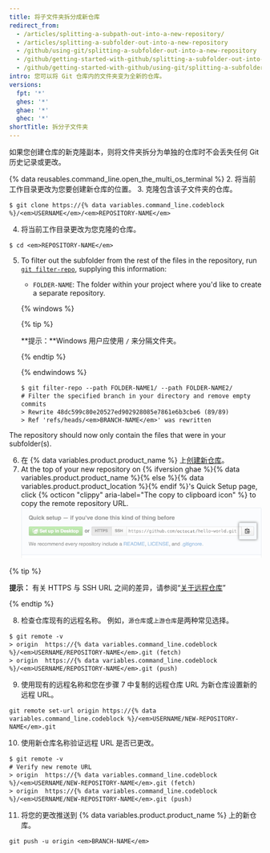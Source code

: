 ```yaml
---
title: 将子文件夹拆分成新仓库
redirect_from:
  - /articles/splitting-a-subpath-out-into-a-new-repository/
  - /articles/splitting-a-subfolder-out-into-a-new-repository
  - /github/using-git/splitting-a-subfolder-out-into-a-new-repository
  - /github/getting-started-with-github/splitting-a-subfolder-out-into-a-new-repository
  - /github/getting-started-with-github/using-git/splitting-a-subfolder-out-into-a-new-repository
intro: 您可以将 Git 仓库内的文件夹变为全新的仓库。
versions:
  fpt: '*'
  ghes: '*'
  ghae: '*'
  ghec: '*'
shortTitle: 拆分子文件夹
---
```


如果您创建仓库的新克隆副本，则将文件夹拆分为单独的仓库时不会丢失任何 Git 历史记录或更改。

{% data reusables.command_line.open_the_multi_os_terminal %}
2. 将当前工作目录更改为您要创建新仓库的位置。
3. 克隆包含该子文件夹的仓库。
  ```shell
  $ git clone https://{% data variables.command_line.codeblock %}/<em>USERNAME</em>/<em>REPOSITORY-NAME</em>
  ```
4. 将当前工作目录更改为您克隆的仓库。
  ```shell
  $ cd <em>REPOSITORY-NAME</em>
  ```
5. To filter out the subfolder from the rest of the files in the repository, run [`git filter-repo`](https://github.com/newren/git-filter-repo), supplying this information:
    - `FOLDER-NAME`: The folder within your project where you'd like to create a separate repository.

    {% windows %}

      {% tip %}

      **提示：**Windows 用户应使用 `/` 来分隔文件夹。

      {% endtip %}

    {% endwindows %}

    ```shell
    $ git filter-repo --path FOLDER-NAME1/ --path FOLDER-NAME2/
    # Filter the specified branch in your directory and remove empty commits
    > Rewrite 48dc599c80e20527ed902928085e7861e6b3cbe6 (89/89)
    > Ref 'refs/heads/<em>BRANCH-NAME</em>' was rewritten
    ```
  The repository should now only contain the files that were in your subfolder(s).

6. 在 {% data variables.product.product_name %} 上[创建新仓库](/articles/creating-a-new-repository/)。
7. At the top of your new repository on {% ifversion ghae %}{% data variables.product.product_name %}{% else %}{% data variables.product.product_location %}{% endif %}'s Quick Setup page, click {% octicon "clippy" aria-label="The copy to clipboard icon" %} to copy the remote repository URL. ![创建远程仓库 URL 字段](/assets/images/help/repository/copy-remote-repository-url-quick-setup.png)

  {% tip %}

  **提示：** 有关 HTTPS 与 SSH URL 之间的差异，请参阅“[关于远程仓库](/github/getting-started-with-github/about-remote-repositories)”

  {% endtip %}

8. 检查仓库现有的远程名称。 例如，`源仓库`或`上游仓库`是两种常见选择。
  ```shell
  $ git remote -v
  > origin  https://{% data variables.command_line.codeblock %}/<em>USERNAME/REPOSITORY-NAME</em>.git (fetch)
  > origin  https://{% data variables.command_line.codeblock %}/<em>USERNAME/REPOSITORY-NAME</em>.git (push)
  ```

9. 使用现有的远程名称和您在步骤 7 中复制的远程仓库 URL 为新仓库设置新的远程 URL。
  ```shell
  git remote set-url origin https://{% data variables.command_line.codeblock %}/<em>USERNAME/NEW-REPOSITORY-NAME</em>.git
  ```
10. 使用新仓库名称验证远程 URL 是否已更改。
  ```shell
  $ git remote -v
  # Verify new remote URL
  > origin  https://{% data variables.command_line.codeblock %}/<em>USERNAME/NEW-REPOSITORY-NAME</em>.git (fetch)
  > origin  https://{% data variables.command_line.codeblock %}/<em>USERNAME/NEW-REPOSITORY-NAME</em>.git (push)
  ```
11. 将您的更改推送到 {% data variables.product.product_name %} 上的新仓库。
  ```shell
  git push -u origin <em>BRANCH-NAME</em>
  ```
